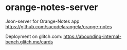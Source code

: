 # orange-notes-server
Json-server for Orange-Notes app https://github.com/sucodelarangela/orange-notes

Deployment on glitch.com: https://abounding-internal-bench.glitch.me/cards
